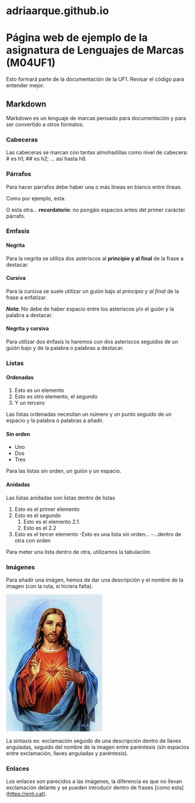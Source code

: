 # adriaarque.github.io

# Página web de ejemplo de la asignatura de Lenguajes de Marcas (M04UF1)

Esto formará parte de la documentación de la UF1. Revisar el código para entender mejor.

## Markdown

Markdown es un lenguaje de marcas pensado para documentación y para ser convertido a otros formatos.

### Cabeceras

Las cabeceras se marcan con tantas almohadillas como nivel de cabecera: # es h1; ## es h2; ... así hasta h6.

### Párrafos

Para hacer párrafos debe haber una o más líneas en blanco entre líneas.

Como por ejemplo, esta.

O esta otra... **recordatorio**: no pongáis espacios antes del primer carácter párrafo.

### Emfasis

#### Negrita

Para la negrita se utiliza dos asteriscos al **principio y al final** de la frase a destacar.

#### Cursiva

Para la cursiva se suele utilizar un guión bajo al _principio y al final_ de la frase a enfatizar.

**_Nota_**: No debe de haber espacio entre los asteriscos y/o el guión y la palabra a destacar.

#### Negrita y cursiva

Para utilizar dos énfasis lo haremos con dos asteriscos seguidos de un guión bajo y de la palabra o palabras a destacar.

### Listas

#### Ordenadas

1. Esto es un elemento
2. Esto es otro elemento, el segundo
3. Y un tercero

Las listas ordenadas necesitan un número y un punto seguido de un espacio y la palabra o palabras a añadir.

#### Sin orden

- Uno
- Dos
- Tres

Para las listas sin orden, un guión y un espacio.

#### Anidadas

Las listas anidadas son listas dentro de listas

1. Esto es el primer elemento
2. Esto es el segundo
	1. Esto es el elemento 2.1.
	2. Esto es el 2.2
3. Esto es el tercer elemento
	-Esto es una lista sin orden...
	-...dentro de otra con orden

Para meter una lista dentro de otra, utilizamos la tabulación.

### Imágenes

Para añadir una imágen, hemos de dar una descripción y el nombre de la imagen (con la ruta, si hiciera falta).

![Espiritu Santo](Jesus.jpg)

La sintaxis es: exclamación seguido de una descripción dentro de llaves anguladas, seguido del nombre de la imagen entre paréntesis (sin espacios entre exclamación, llaves anguladas y paréntesis).

### Enlaces

Los enlaces son parecidos a las imágenes, la diferencia es que no llevan exclamación delante y se pueden introducir dentro de frases [como esta] (https://enti.cat).
